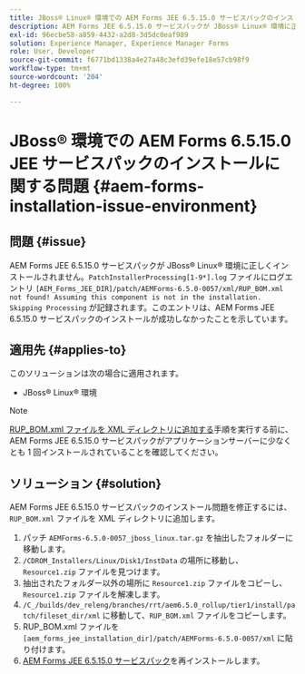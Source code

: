 ```yaml
---
title: JBoss® Linux® 環境での AEM Forms JEE 6.5.15.0 サービスパックのインストールに関する問題
description: AEM Forms JEE 6.5.15.0 サービスパックが JBoss® Linux® 環境に正しくインストールされず、アプリケーションサーバーにパッチの変更が適用されません。XML ディレクトリに「RUP_BOM.xml」ファイルを追加します。
exl-id: 96ecbe58-a859-4432-a2d8-3d5dc0eaf989
solution: Experience Manager, Experience Manager Forms
role: User, Developer
source-git-commit: f6771bd1338a4e27a48c3efd39efe18e57cb98f9
workflow-type: tm+mt
source-wordcount: '204'
ht-degree: 100%

---
```


# JBoss® 環境での AEM Forms 6.5.15.0 JEE サービスパックのインストールに関する問題 {#aem-forms-installation-issue-environment}

## 問題 {#issue}

AEM Forms JEE 6.5.15.0 サービスパックが JBoss® Linux® 環境に正しくインストールされません。`PatchInstallerProcessing[1-9*].log` ファイルにログエントリ `[AEM_Forms_JEE_DIR]/patch/AEMForms-6.5.0-0057/xml/RUP_BOM.xml not found! Assuming this component is not in the installation. Skipping Processing` が記録されます。このエントリは、AEM Forms JEE 6.5.15.0 サービスパックのインストールが成功しなかったことを示しています。

## 適用先 {#applies-to}

このソリューションは次の場合に適用されます。
* JBoss® Linux® 環境

>[!NOTE]
>
> [RUP_BOM.xml ファイルを XML ディレクトリに追加する](#solution-solution)手順を実行する前に、AEM Forms JEE 6.5.15.0 サービスパックがアプリケーションサーバーに少なくとも 1 回インストールされていることを確認してください。

## ソリューション {#solution}

AEM Forms JEE 6.5.15.0 サービスパックのインストール問題を修正するには、`RUP_BOM.xml` ファイルを XML ディレクトリに追加します。
1. パッチ `AEMForms-6.5.0-0057_jboss_linux.tar.gz` を抽出したフォルダーに移動します。
1. `/CDROM_Installers/Linux/Disk1/InstData` の場所に移動し、`Resource1.zip` ファイルを見つけます。
1. 抽出されたフォルダー以外の場所に `Resource1.zip` ファイルをコピーし、`Resource1.zip` ファイルを解凍します。
1. `/C_/builds/dev_releng/branches/rrt/aem6.5.0_rollup/tier1/install/patch/fileset_dir/xml` に移動して、`RUP_BOM.xml` ファイルをコピーします。
1. RUP_BOM.xml ファイルを `[aem_forms_jee_installation_dir]/patch/AEMForms-6.5.0-0057/xml` に貼り付けます。
1. [AEM Forms JEE 6.5.15.0 サービスパック](https://experienceleague.adobe.com/docs/experience-manager-release-information/aem-release-updates/forms-updates/aem-forms-releases.html?lang=ja)を再インストールします。
